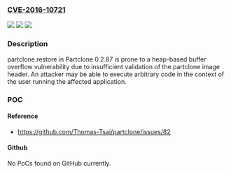 ### [CVE-2016-10721](https://cve.mitre.org/cgi-bin/cvename.cgi?name=CVE-2016-10721)
![](https://img.shields.io/static/v1?label=Product&message=n%2Fa&color=blue)
![](https://img.shields.io/static/v1?label=Version&message=n%2Fa&color=blue)
![](https://img.shields.io/static/v1?label=Vulnerability&message=n%2Fa&color=brighgreen)

### Description

partclone.restore in Partclone 0.2.87 is prone to a heap-based buffer overflow vulnerability due to insufficient validation of the partclone image header. An attacker may be able to execute arbitrary code in the context of the user running the affected application.

### POC

#### Reference
- https://github.com/Thomas-Tsai/partclone/issues/82

#### Github
No PoCs found on GitHub currently.

